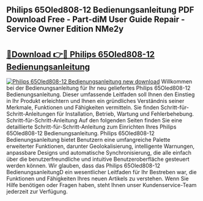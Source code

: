 ## Philips 65Oled808-12 Bedienungsanleitung PDF Download Free - Part-diM User Guide Repair - Service Owner Edition NMe2y

# <h2><a href="http://df45fm.blite.top/?on=Philips+65Oled808-12+Bedienungsanleitung">🔗Download 👉🔴 Philips 65Oled808-12 Bedienungsanleitung</a></h2>

[![Philips 65Oled808-12 Bedienungsanleitung new download](https://i.imgur.com/lujVjoI.png)](http://df45fm.blite.top/?on=Philips+65Oled808-12+Bedienungsanleitung)
Willkommen bei der Bedienungsanleitung für Ihr neu geliefertes Philips 65Oled808-12 Bedienungsanleitung. Dieser umfassende Leitfaden soll Ihnen den Einstieg in Ihr Produkt erleichtern und Ihnen ein gründliches Verständnis seiner Merkmale, Funktionen und Fähigkeiten vermitteln. Sie finden Schritt-für-Schritt-Anleitungen für Installation, Betrieb, Wartung und Fehlerbehebung. Schritt-für-Schritt-Anleitung Auf den folgenden Seiten finden Sie eine detaillierte Schritt-für-Schritt-Anleitung zum Einrichten Ihres Philips 65Oled808-12 Bedienungsanleitung. Philips 65Oled808-12 Bedienungsanleitung bietet Benutzern eine umfangreiche Palette erweiterter Funktionen, darunter Geolokalisierung, intelligente Warnungen, anpassbare Designs und automatische Synchronisierung, die alle einfach über die benutzerfreundliche und intuitive Benutzeroberfläche gesteuert werden können. Wir glauben, dass das Philips 65Oled808-12 BedienungsanleitungD ein wesentlicher Leitfaden für Ihr Bestreben war, die Funktionen und Fähigkeiten Ihres neuen Artikels zu verstehen. Wenn Sie Hilfe benötigen oder Fragen haben, steht Ihnen unser Kundenservice-Team jederzeit zur Verfügung.
